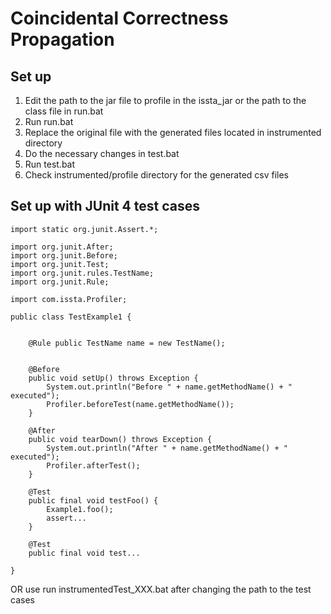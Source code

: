 # Coincidental Correctness Propagation

## Set up
1. Edit the path to the jar file to profile in the issta_jar or the path to the class file in run.bat
2. Run run.bat
3. Replace the original file with the generated files located in instrumented directory
4. Do the necessary changes in test.bat 
5. Run test.bat
6. Check instrumented/profile directory for the generated csv files


## Set up with JUnit 4 test cases
```
import static org.junit.Assert.*;

import org.junit.After;
import org.junit.Before;
import org.junit.Test;
import org.junit.rules.TestName;
import org.junit.Rule;

import com.issta.Profiler;

public class TestExample1 {
	

	@Rule public TestName name = new TestName();


	@Before
	public void setUp() throws Exception {
		System.out.println("Before " + name.getMethodName() + " executed");
		Profiler.beforeTest(name.getMethodName());
	}

	@After
	public void tearDown() throws Exception {
		System.out.println("After " + name.getMethodName() + " executed");
		Profiler.afterTest();
	}

	@Test
	public final void testFoo() {
		Example1.foo();
		assert...
	}

	@Test
	public final void test...

}
```
OR use run instrumentedTest_XXX.bat after changing the path to the test cases



